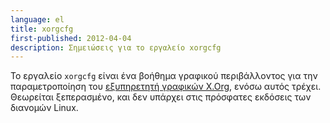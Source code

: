 ```yaml
---
language: el
title: xorgcfg
first-published: 2012-04-04
description: Σημειώσεις για το εργαλείο xorgcfg
---
```


Το εργαλείο `xorgcfg` είναι ένα βοήθημα γραφικού περιβάλλοντος για την παραμετροποίηση του
[εξυπηρετητή γραφικών X.Org](/posts/x-org/), ενόσω αυτός τρέχει. Θεωρείται ξεπερασμένο, και δεν υπάρχει στις πρόσφατες
εκδόσεις των διανομών Linux. 
